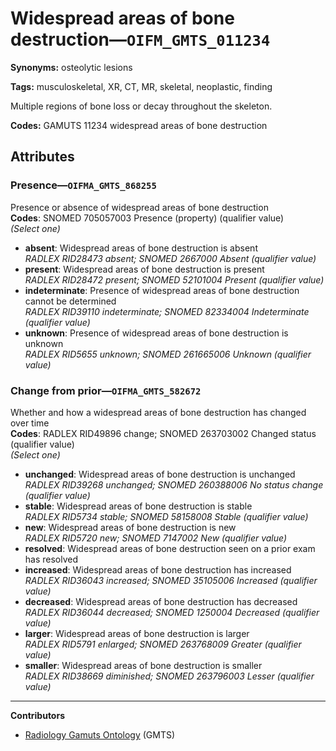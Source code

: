 # Widespread areas of bone destruction—`OIFM_GMTS_011234`

**Synonyms:** osteolytic lesions

**Tags:** musculoskeletal, XR, CT, MR, skeletal, neoplastic, finding

Multiple regions of bone loss or decay throughout the skeleton.

**Codes:** GAMUTS 11234 widespread areas of bone destruction

## Attributes

### Presence—`OIFMA_GMTS_868255`

Presence or absence of widespread areas of bone destruction  
**Codes**: SNOMED 705057003 Presence (property) (qualifier value)  
*(Select one)*

- **absent**: Widespread areas of bone destruction is absent  
_RADLEX RID28473 absent; SNOMED 2667000 Absent (qualifier value)_
- **present**: Widespread areas of bone destruction is present  
_RADLEX RID28472 present; SNOMED 52101004 Present (qualifier value)_
- **indeterminate**: Presence of widespread areas of bone destruction cannot be determined  
_RADLEX RID39110 indeterminate; SNOMED 82334004 Indeterminate (qualifier value)_
- **unknown**: Presence of widespread areas of bone destruction is unknown  
_RADLEX RID5655 unknown; SNOMED 261665006 Unknown (qualifier value)_

### Change from prior—`OIFMA_GMTS_582672`

Whether and how a widespread areas of bone destruction has changed over time  
**Codes**: RADLEX RID49896 change; SNOMED 263703002 Changed status (qualifier value)  
*(Select one)*

- **unchanged**: Widespread areas of bone destruction is unchanged  
_RADLEX RID39268 unchanged; SNOMED 260388006 No status change (qualifier value)_
- **stable**: Widespread areas of bone destruction is stable  
_RADLEX RID5734 stable; SNOMED 58158008 Stable (qualifier value)_
- **new**: Widespread areas of bone destruction is new  
_RADLEX RID5720 new; SNOMED 7147002 New (qualifier value)_
- **resolved**: Widespread areas of bone destruction seen on a prior exam has resolved  
- **increased**: Widespread areas of bone destruction has increased  
_RADLEX RID36043 increased; SNOMED 35105006 Increased (qualifier value)_
- **decreased**: Widespread areas of bone destruction has decreased  
_RADLEX RID36044 decreased; SNOMED 1250004 Decreased (qualifier value)_
- **larger**: Widespread areas of bone destruction is larger  
_RADLEX RID5791 enlarged; SNOMED 263768009 Greater (qualifier value)_
- **smaller**: Widespread areas of bone destruction is smaller  
_RADLEX RID38669 diminished; SNOMED 263796003 Lesser (qualifier value)_

---

**Contributors**

- [Radiology Gamuts Ontology](https://gamuts.net/) (GMTS)